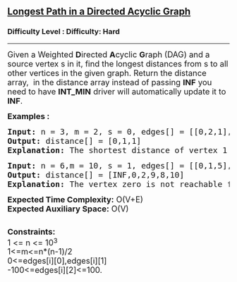 <h2><a href="https://www.geeksforgeeks.org/problems/longest-path-in-a-directed-acyclic-graph/1?page=5&difficulty=Hard&status=unsolved&sortBy=accuracy">Longest Path in a Directed Acyclic Graph</a></h2><h3>Difficulty Level : Difficulty: Hard</h3><hr><div class="problems_problem_content__Xm_eO"><p><span style="font-size: 18px;">Given a Weighted&nbsp;<strong>D</strong>irected&nbsp;<strong>A</strong>cyclic&nbsp;<strong>G</strong>raph (DAG) and a source vertex s in it, find the longest distances from s to all other vertices in the given graph. R</span><span style="font-size: 18px;">eturn the distance array,&nbsp; in the distance array instead of passing <strong>INF</strong> you need to have <strong>INT_MIN</strong> driver will automatically update it to <strong>INF</strong>.</span></p>
<p><strong><span style="font-size: 18px;">Examples :</span></strong></p>
<pre><span style="font-size: 18px;"><strong>Input: </strong>n<strong> </strong>= 3, m = 2, s = 0, edges[] = [[0,2,1],[0,1,1]]
<strong>Output: </strong>distance[] = [0,1,1]
<strong>Explanation: </strong>The shortest distance of vertex 1 from 0 is 1 and that of two is also 1.</span></pre>
<pre><span style="font-size: 18px;"><strong>Input: </strong>n = 6,m = 10, s = 1, edges[] = [[0,1,5],[0,2,3],[1,3,6],[1,2,2],[2,4,4],[2,5,2],[2,3,7],[3,5,1],[3,4,-1],[4,5,-2]]
<strong>Output: </strong>distance[] = [INF,0,2,9,8,10]
<strong>Explanation: </strong>The vertex zero is not reachable from vertex 1 so its distance is INF, for 2 it is 2, for 3 it is 9, the same goes for 4 and 5.</span></pre>
<p><span style="font-size: 18px;"><strong>Expected Time Complexity:</strong>&nbsp;O(V+E)<br><strong>Expected Auxiliary Space:</strong>&nbsp;O(V)</span><br><br></p>
<p><span style="font-size: 18px;"><strong>Constraints:</strong><br>1 &lt;= n &lt;= 10</span><sup><span style="font-size: 15px;">3</span></sup><br><span style="font-size: 18px;">1&lt;=m&lt;=n*(n-1)/2</span><br><span style="font-size: 18px;">0&lt;=edges[i][0],edges[i][1]<br>-100&lt;=edges[i][2]&lt;=100.</span><br><span style="font-size: 18px;">&nbsp;</span></p></div>